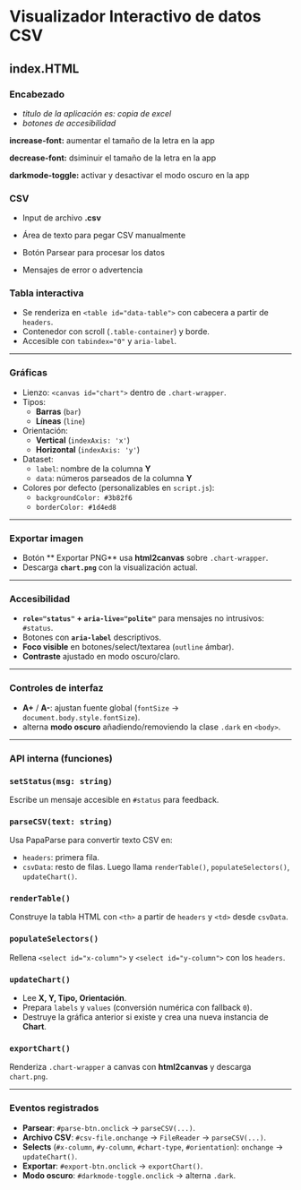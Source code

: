 # Visualizador Interactivo de datos CSV

## index.HTML
### Encabezado
* *titulo de la aplicación es: copia de excel*
* *botones de accesibilidad*

 **increase-font:** aumentar el tamaño de la letra en la app

 **decrease-font:** dsiminuir el tamaño de la letra en la app

 **darkmode-toggle:** activar y desactivar el modo oscuro en la app

### CSV
* Input de archivo **.csv**

* Área de texto para pegar CSV manualmente

* Botón Parsear para procesar los datos

* Mensajes de error o advertencia

### Tabla interactiva
- Se renderiza en `<table id="data-table">` con cabecera a partir de `headers`.
- Contenedor con scroll (`.table-container`) y borde.
- Accesible con `tabindex="0"` y `aria-label`.

---

### Gráficas
- Lienzo: `<canvas id="chart">` dentro de `.chart-wrapper`.
- Tipos:
  - **Barras** (`bar`)
  - **Líneas** (`line`)
- Orientación:
  - **Vertical** (`indexAxis: 'x'`)
  - **Horizontal** (`indexAxis: 'y'`)
- Dataset:
  - `label`: nombre de la columna **Y**
  - `data`: números parseados de la columna **Y**
- Colores por defecto (personalizables en `script.js`):
  - `backgroundColor: #3b82f6`
  - `borderColor: #1d4ed8`

---

### Exportar imagen
- Botón ** Exportar PNG** usa **html2canvas** sobre `.chart-wrapper`.
- Descarga **`chart.png`** con la visualización actual.

---

### Accesibilidad
- **`role="status"` + `aria-live="polite"`** para mensajes no intrusivos: `#status`.
- Botones con **`aria-label`** descriptivos.
- **Foco visible** en botones/select/textarea (`outline` ámbar).
- **Contraste** ajustado en modo oscuro/claro.

---

### Controles de interfaz
- **A+** / **A-**: ajustan fuente global (`fontSize` → `document.body.style.fontSize`).
- alterna **modo oscuro** añadiendo/removiendo la clase `.dark` en `<body>`.

---

### API interna (funciones)

### `setStatus(msg: string)`
Escribe un mensaje accesible en `#status` para feedback.

### `parseCSV(text: string)`
Usa PapaParse para convertir texto CSV en:
- `headers`: primera fila.
- `csvData`: resto de filas.
Luego llama `renderTable()`, `populateSelectors()`, `updateChart()`.

### `renderTable()`
Construye la tabla HTML con `<th>` a partir de `headers` y `<td>` desde `csvData`.

### `populateSelectors()`
Rellena `<select id="x-column">` y `<select id="y-column">` con los `headers`.

### `updateChart()`
- Lee **X, Y, Tipo, Orientación**.
- Prepara `labels` y `values` (conversión numérica con fallback `0`).
- Destruye la gráfica anterior si existe y crea una nueva instancia de **Chart**.

### `exportChart()`
Renderiza `.chart-wrapper` a canvas con **html2canvas** y descarga `chart.png`.

---

### Eventos registrados
- **Parsear**: `#parse-btn.onclick` → `parseCSV(...)`.
- **Archivo CSV**: `#csv-file.onchange` → `FileReader` → `parseCSV(...)`.
- **Selects** (`#x-column`, `#y-column`, `#chart-type`, `#orientation`): `onchange` → `updateChart()`.
- **Exportar**: `#export-btn.onclick` → `exportChart()`.
- **Modo oscuro**: `#darkmode-toggle.onclick` → alterna `.dark`.
